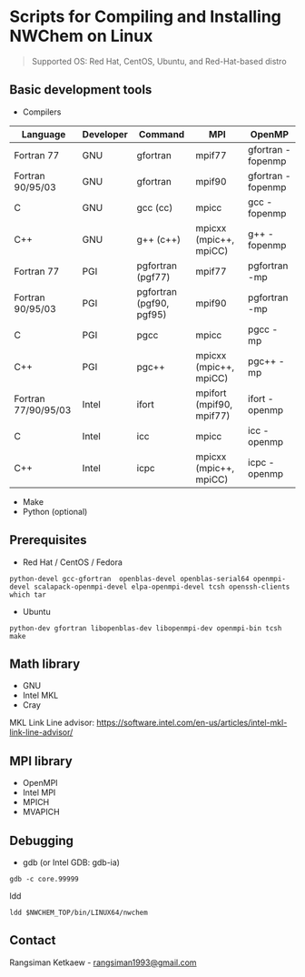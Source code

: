 # Scripts for Compiling and Installing NWChem on Linux

> Supported OS: Red Hat, CentOS, Ubuntu, and Red-Hat-based distro

## Basic development tools

- Compilers

| Language | Developer | Command | MPI  | OpenMP |
|----------|-----------|---------|------|--------|
| Fortran 77 | GNU | gfortran | mpif77 | gfortran -fopenmp |
| Fortran 90/95/03 | GNU | gfortran | mpif90 | gfortran -fopenmp |
| C | GNU | gcc (cc) | mpicc | gcc -fopenmp |
| C++ | GNU | g++ (c++) | mpicxx (mpic++, mpiCC) | g++ -fopenmp |
| Fortran 77 | PGI | pgfortran (pgf77) | mpif77 | pgfortran -mp |
| Fortran 90/95/03 | PGI | pgfortran (pgf90, pgf95) | mpif90 | pgfortran -mp |
| C | PGI | pgcc | mpicc | pgcc -mp |
| C++ | PGI | pgc++ | mpicxx (mpic++, mpiCC) | pgc++ -mp |
| Fortran 77/90/95/03 | Intel | ifort | mpifort (mpif90, mpif77) | ifort -openmp |
| C | Intel | icc | mpicc | icc -openmp |
| C++ | Intel | icpc | mpicxx (mpic++, mpiCC) | icpc -openmp |

- Make
- Python (optional)

## Prerequisites

- Red Hat / CentOS / Fedora

```
python-devel gcc-gfortran  openblas-devel openblas-serial64 openmpi-devel scalapack-openmpi-devel elpa-openmpi-devel tcsh openssh-clients which tar
```

- Ubuntu

```
python-dev gfortran libopenblas-dev libopenmpi-dev openmpi-bin tcsh make
```

## Math library

- GNU
- Intel MKL
- Cray

MKL Link Line advisor: https://software.intel.com/en-us/articles/intel-mkl-link-line-advisor/

## MPI library

- OpenMPI
- Intel MPI
- MPICH
- MVAPICH

## Debugging

- gdb (or Intel GDB: gdb-ia)

```
gdb -c core.99999
```

ldd

```
ldd $NWCHEM_TOP/bin/LINUX64/nwchem
```

## Contact

Rangsiman Ketkaew - rangsiman1993@gmail.com
